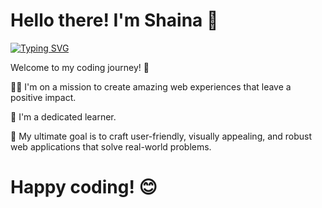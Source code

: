 #  Hello there! I'm Shaina 🌟
[![Typing SVG](https://readme-typing-svg.demolab.com?font=Fira+Code&pause=1000&color=EB627C&vCenter=true&width=435&lines=Diving+into+code+and+creativity;Feel+free+to+connect; )](https://in.linkedin.com/in/shaina-bhardwaj-84a66a202)


 Welcome to my coding journey! 🚀

👩‍🎓  I'm on a mission to create amazing web experiences that leave a positive impact. 

    
🌱 I'm a dedicated learner.

🎯 My ultimate goal is to craft user-friendly, visually appealing, and robust web applications that solve real-world problems. 

# Happy coding! 😊

